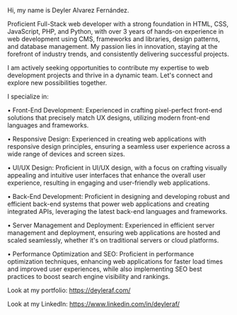 Hi, my name is Deyler Alvarez Fernández.

Proficient Full-Stack web developer with a strong foundation in HTML, CSS, JavaScript, PHP, and Python, with over 3 years of hands-on experience in web development using CMS, frameworks and libraries, design patterns, and database management. My passion lies in innovation, staying at the forefront of industry trends, and consistently delivering successful projects.

I am actively seeking opportunities to contribute my expertise to web development projects and thrive in a dynamic team. Let's connect and explore new possibilities together.

I specialize in:

• Front-End Development: Experienced in crafting pixel-perfect front-end solutions that precisely match UX designs, utilizing modern front-end languages and frameworks.

• Responsive Design: Experienced in creating web applications with responsive design principles, ensuring a seamless user experience across a wide range of devices and screen sizes.

• UI/UX Design: Proficient in UI/UX design, with a focus on crafting visually appealing and intuitive user interfaces that enhance the overall user experience, resulting in engaging and user-friendly web applications.

• Back-End Development: Proficient in designing and developing robust and efficient back-end systems that power web applications and creating integrated APIs, leveraging the latest back-end languages and frameworks.

• Server Management and Deployment: Experienced in efficient server management and deployment, ensuring web applications are hosted and scaled seamlessly, whether it's on traditional servers or cloud platforms.

• Performance Optimization and SEO: Proficient in performance optimization techniques, enhancing web applications for faster load times and improved user experiences, while also implementing SEO best practices to boost search engine visibility and rankings.

Look at my portfolio:  https://deyleraf.com/

Look at my LinkedIn:  https://www.linkedin.com/in/deyleraf/

<!---
DeylerAF/DeylerAF is a ✨ special ✨ repository because its `README.md` (this file) appears on your GitHub profile.
You can click the Preview link to take a look at your changes.
--->
